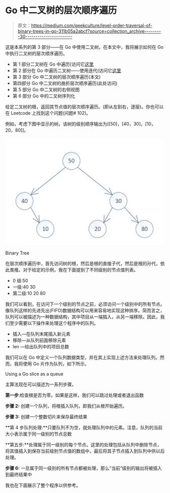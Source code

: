 # Go 中二叉树的层次顺序遍历

> 原文：<https://medium.com/geekculture/level-order-traversal-of-binary-trees-in-go-311b05a2abcf?source=collection_archive---------30----------------------->

这是本系列的第 3 部分——在 Go 中使用二叉树。在本文中，我将展示如何在 Go 中执行二叉树的层次顺序遍历。

*   第 1 部分二叉树在 Go 中遍历(访问它[这里](https://vnaveen9296.medium.com/binary-tree-traversals-in-go-2bce834f449c)
*   第 2 部分在 Go 中遍历二叉树——使用迭代(访问它[这里](https://vnaveen9296.medium.com/binary-tree-traversals-in-go-part-2-1c0572c800a1)
*   第 3 部分 Go 中二叉树的层次顺序遍历(本文)
*   第四部分 Go 中二叉树的曲折层次顺序遍历(此处访问)
*   第 5 部分 Go 中二叉树的右侧视图
*   第 6 部分 Go 中的二叉树序列化

给定二叉树的根，返回其节点值的层次顺序遍历。(即从左到右，逐层)。你也可以在 Leetcode 上找到这个问题(问题# 102)。

例如，考虑下图中显示的树。该树的级别顺序输出为[[50]，[40，30]，[10，20，80]]。

![](img/0160fdad2b9305661a3b8cbfe0c003fe.png)

Binary Tree

在层次顺序遍历中，首先访问树的根，然后是根的直接子代，然后是根的孙代，依此类推。对于给定的示例，我在下面提到了不同级别的节点值列表。

*   0 级:50
*   一级:40 30
*   第二级:10 20 80

我们可以看到，在访问下一个级别的节点之前，必须访问一个级别中的所有节点。像队列这样的先进先出(FIFO)数据结构可以用来容易地实现这种排序。简而言之，队列可以被描述为一种数据结构，其中项目从一端插入，从另一端移除。因此，我们至少需要以下操作来处理这个程序中的队列。

*   插入—在队列末尾插入新元素
*   移除—从队列前面移除元素
*   len —给出队列中的项目总数

我们可以在 Go 中定义一个队列数据类型，并在其上实现上述方法来处理队列。然而，我将使用 Go 片作为队列，如下所示。

Using a Go slice as a queue

主算法现在可以描述为一系列步骤。

**第一步**:检查根是否为零。如果是这样，我们可以跳过处理或者退出函数

**步骤 2:** 创建一个队列，将根插入队列，即我们从根开始遍历。

**步骤 3:** 创建一个整数切片来保存最终结果

**第 4 步队列处理:**只要队列不为空，就处理队列中的元素。注意，队列的当前大小表示属于同一级别的节点总数

**第五步:**处理属于同一级别的每个节点。这里的处理包括从队列中删除节点，将其值插入到保存当前级别节点值的数组中，最后将其子节点插入到队列中供以后处理。

**步骤 6:** 一旦属于同一级别的所有节点都被处理，那么“当前”级别的输出将被插入到最终结果中

我也在下面展示了整个程序以供参考。